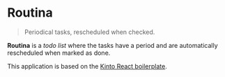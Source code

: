 # Routina

> Periodical tasks, rescheduled when checked.

**Routina** is a *todo list* where the tasks have a period and are
automatically rescheduled when marked as done.

This application is based on the [Kinto React boilerplate](https://github.com/Kinto/kinto-react-boilerplate).
